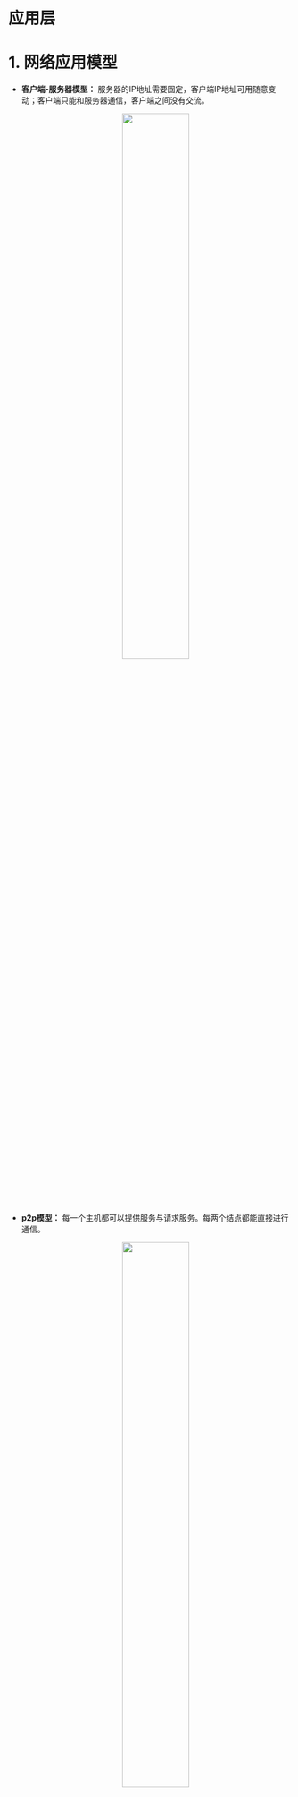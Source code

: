 # 应用层

# 1. 网络应用模型

- **客户端-服务器模型：** 服务器的IP地址需要固定，客户端IP地址可用随意变动；客户端只能和服务器通信，客户端之间没有交流。
    <p style="text-align:center;"><img src="/computer_theory/image/internet/cs_model.jpg" width="50%" align="middle" /></p>
- **p2p模型：** 每一个主机都可以提供服务与请求服务。每两个结点都能直接进行通信。
    <p style="text-align:center;"><img src="/computer_theory/image/internet/p2p_model.jpg" width="50%" align="middle" /></p>

# 2. DNS域名服务器

- **DNS系统：** 主机首先将「域名」发送给「DNS服务器」获取域名对应的IP地址，然后根据解析得到的IP地址防止目的主机。
- **域名：** IP地址为一长串的数字，不好记忆，所以就利用符号来代替IP地址，例如 `wwww.bing.com.cn`
- **域名结构：** 「根」出发，<span style="color:red;font-weight:bold"> 从右往左 </span> 解析。
    <p style="text-align:center;"><img src="/computer_theory/image/internet/domain.jpg" width="50%" align="middle" /></p>
    <p style="text-align:center;"><img src="/computer_theory/image/internet/domain_structuer.jpg" width="75%" align="middle" /></p>

    - **根：** 最右边的一个的「.」，省略不写
    - **顶级域名：**
      - 国家顶级域名：cn、us、uk
      - 类别域名：com、org、net
    - **二级域名：**
      - 类别域名
      - 网站名称：自定义，全球唯一
      - 行政区域名：省、直辖市
    - **三级域名：**
      - 网络类型：wwww、mail、ftp

- **DNS服务器：** 根据域名从右往左的顺序划分，先大范围，然后缩小。
  - 根域名服务器：IP固定，全球主机都能知道，能直接范围
  - **本地域名服务器**：主机所在网络存在的域名服务器，起域名与IP地址备份的作用，主机首先查找本地域名服务器，没有才会去根域名服务器。
    <p style="text-align:center;"><img src="/computer_theory/image/internet/DNS_service.jpg" width="75%" align="middle" /></p>

- **DNS查询方式：**
  <p style="text-align:center;"><img src="/computer_theory/image/internet/quary_dns.jpg" width="75%" align="middle" /></p>

# 3. 文件传输

<p style="text-align:center;"><img src="/computer_theory/image/internet/ftp_service.jpg" width="75%" align="middle" /></p>

- **FTP协议：** 通过TCP协议，实现服务器与客户端之间的文件传输。

# 4. 电子邮件

<p style="text-align:center;"><img src="/computer_theory/image/internet/mail_service.jpg" width="75%" align="middle" /></p>

- **SMTP协议：** 负责邮件的发送，客户端发送给邮件服务器，邮件服务器之间的转发
- **POP3协议：** 负责邮件的接收，邮件服务器将邮件递交给客户端

- **MIME邮件扩充：** 由于电子邮件本质上的传送单位为「7位ASCII码」，为了对传输内容格式（视频、音频、图像）进行扩展，引入了`MIME`。
  <p style="text-align:center;"><img src="/computer_theory/image/internet/MIME.jpg" width="50%" align="middle" /></p>

# 5. 万维网

- **万维网（World Wide Web,www）：** 一个大规模的、联机的信息储存所/资料空间。无数个网络站点和网页的集合。

- **HTTP协议：** 规定了客户端怎么向万维网服务器请求万维网文档，以及服务器如何返回响应。
    <p style="text-align:center;"><img src="/computer_theory/image/internet/HTTP_work.jpg" width="75%" align="middle" /></p>

    - **keep alive：** TCP连接建立后，就一直通信，知道通信完毕后才断开。
    - **close：** 客户端发送一次请求，服务器响应请求后，就关闭TCP连接。

- **HTTP报文：** 
    <p style="text-align:center;"><img src="/computer_theory/image/internet/http_message.jpg" width="75%" align="middle" /></p>

- **URL链接：** 万维网中「资源（视频、图片、文字等）」的唯一标识符号。<span style="color:red;font-weight:bold"> 发送HTTP请求报文，告知服务器想要获取什么资源。 </span>
    $$
    <协议>://<主机>:<端口>/<服务器路径>
    $$

- **HTML文档：** 一个网页的脚本代码，万维网的信息表示语言，使用HTML描述的文件需要通过web浏览器显示出效果。<span style="color:red;font-weight:bold"> 当HTTP协议请求访问的是一个网页时，响应的报文的实体就是一个HTML文档。 </span>
